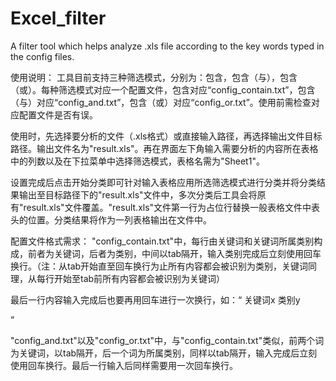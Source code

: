 # Excel_filter
A filter tool which helps analyze .xls file according to the key words typed in the config files.

使用说明：
  工具目前支持三种筛选模式，分别为：包含，包含（与），包含（或）。每种筛选模式对应一个配置文件，包含对应“config_contain.txt”，包含（与）对应“config_and.txt”，包含（或）对应“config_or.txt”。使用前需检查对应配置文件是否有误。

  使用时，先选择要分析的文件（.xls格式）或直接输入路径，再选择输出文件目标路径。输出文件名为"result.xls"。再在界面左下角输入需要分析的内容所在表格中的列数以及在下拉菜单中选择筛选模式，表格名需为"Sheet1"。
  
  设置完成后点击开始分类即可针对输入表格应用所选筛选模式进行分类并将分类结果输出至目标路径下的"result.xls"文件中，多次分类后工具会将原有"result.xls"文件覆盖。"result.xls"文件第一行为占位行替换一般表格文件中表头的位置。分类结果将作为一列表格输出在文件中。


配置文件格式需求：
  "config_contain.txt"中，每行由关键词和关键词所属类别构成，前者为关键词，后者为类别，中间以tab隔开，输入类别完成后立刻使用回车换行。（注：从tab开始直至回车换行为止所有内容都会被识别为类别，关键词同理，从每行开始至tab前所有内容都会被识别为关键词）

  最后一行内容输入完成后也要再用回车进行一次换行，如：“
关键词x  类别y

”

  "config_and.txt"以及"config_or.txt"中，与"config_contain.txt"类似，前两个词为关键词，以tab隔开，后一个词为所属类别，同样以tab隔开，输入完成后立刻使用回车换行。最后一行输入后同样需要用一次回车换行。
